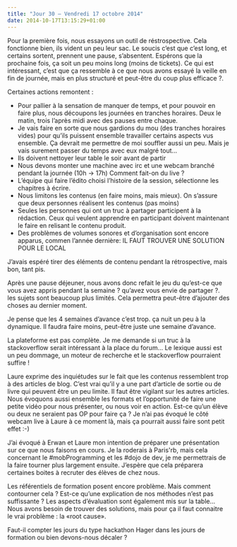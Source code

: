 ```yaml
---
title: "Jour 30 — Vendredi 17 octobre 2014"
date: 2014-10-17T13:15:29+01:00
---
```


Pour la première fois, nous essayons un outil de réstrospective. Cela
fonctionne bien, ils vident un peu leur sac. Le soucis c’est que c’est
long, et certains sortent, prennent une pause, s’absentent. Espérons que
la prochaine fois, ça soit un peu moins long (moins de tickets). Ce qui
est intéressant, c’est que ça ressemble à ce que nous avons essayé la
veille en fin de journée, mais en plus structuré et peut-être du coup
plus efficace ?.

Certaines actions remontent :

-   Pour pallier à la sensation de manquer de temps, et pour pouvoir en
    faire plus, nous découpons les journées en tranches horaires. Deux
    le matin, trois l’après midi avec des pauses entre chaque.
-   Je vais faire en sorte que nous gardions du mou (des tranches
    horaires vides) pour qu’ils puissent ensemble travailler certains
    aspects vus ensemble. Ça devrait me permettre de moi souffler aussi
    un peu. Mais je vais surement passer du temps avec eux malgré tout…
-   Ils doivent nettoyer leur table le soir avant de partir
-   Nous devons monter une machine avec irc et une webcam branché
    pendant la journée (10h -&gt; 17h) Comment fait-on du live ?
-   L’équipe qui faire l’édito choisi l’histoire de la session,
    sélectionne les chapitres à écrire.
-   Nous limitons les contenus (en faire moins, mais mieux). On s’assure
    que deux personnes réalisent les contenus (pas moins)
-   Seules les personnes qui ont un truc à partager participent à
    la rédaction. Ceux qui veulent apprendre en participant doivent
    maintenant le faire en relisant le contenu produit.
-   Des problèmes de volumes sonores et d’organisation sont encore
    apparus, commen l’année dernière: IL FAUT TROUVER UNE SOLUTION POUR
    LE LOCAL

J’avais espéré tirer des éléments de contenu pendant la rétrospective,
mais bon, tant pis.

Après une pause déjeuner, nous avons donc refait le jeu du qu’est-ce que
vous avez appris pendant la semaine ? qu’avez vous envie de partager ?.
les sujets sont beaucoup plus limités. Cela permettra peut-être
d’ajouter des choses au dernier moment.

Je pense que les 4 semaines d’avance c’est trop. ça nuit un peu à la
dynamique. Il faudra faire moins, peut-être juste une semaine d’avance.

La plateforme est pas complète. Je me demande si un truc à la
stackoverflow serait intéressant à la place du forum… Le lexique aussi
est un peu dommage, un moteur de recherche et le stackoverflow
pourraient suffire !

Laure exprime des inquiétudes sur le fait que les contenus ressemblent
trop à des articles de blog. C’est vrai qu’il y a une part d’article de
sortie ou de livre qui peuvent être un peu limite. Il faut être vigilant
sur les autres articles. Nous évoquons aussi ensemble les formats et
l’opportunité de faire une petite vidéo pour nous présenter, ou nous
voir en action. Est-ce qu’un élève ou deux ne seraient pas OP pour faire
ça ? Je n’ai pas évoqué le côté webcam live à Laure à ce moment là, mais
ça pourrait aussi faire sont petit effet :-)

J’ai évoqué à Erwan et Laure mon intention de préparer une présentation
sur ce que nous faisons en cours. Je la roderais à Paris'rb, mais cela
concernant le \#mobProgramming et les \#dojo de dev, je me permettrais
de la faire tourner plus largement ensuite. J’espère que cela préparera
certaines boites à recruter des élèves de chez nous.

Les référentiels de formation posent encore problème. Mais comment
contourner cela ? Est-ce qu’une explication de nos méthodes n’est pas
suffissante ? Les aspects d’évaluation sont également mis sur la table…
Nous avons besoin de trouver des solutions, mais pour ça il faut
connaitre le vrai problème : la «root cause».

Faut-il compter les jours du type hackathon Hager dans les jours de
formation ou bien devons-nous décaler ?

